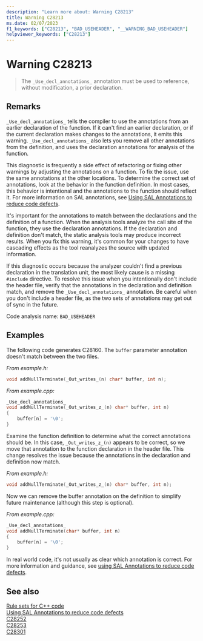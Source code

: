 ```yaml
---
description: "Learn more about: Warning C28213"
title: Warning C28213
ms.date: 02/07/2023
f1_keywords: ["C28213", "BAD_USEHEADER", "__WARNING_BAD_USEHEADER"]
helpviewer_keywords: ["C28213"]
---
```

# Warning C28213

> The `_Use_decl_annotations_` annotation must be used to reference, without modification, a prior declaration.

## Remarks

`_Use_decl_annotations_` tells the compiler to use the annotations from an earlier declaration of the function. If it can't find an earlier declaration, or if the current declaration makes changes to the annotations, it emits this warning. `_Use_decl_annotations_` also lets you remove all other annotations from the definition, and uses the declaration annotations for analysis of the function.

This diagnostic is frequently a side effect of refactoring or fixing other warnings by adjusting the annotations on a function. To fix the issue, use the same annotations at the other locations. To determine the correct set of annotations, look at the behavior in the function definition. In most cases, this behavior is intentional and the annotations to the function should reflect it. For more information on SAL annotations, see [Using SAL Annotations to reduce code defects](using-sal-annotations-to-reduce-c-cpp-code-defects.md).

It's important for the annotations to match between the declarations and the definition of a function. When the analysis tools analyze the call site of the function, they use the declaration annotations. If the declaration and definition don't match, the static analysis tools may produce incorrect results. When you fix this warning, it's common for your changes to have cascading effects as the tool reanalyzes the source with updated information.

If this diagnostic occurs because the analyzer couldn't find a previous declaration in the translation unit, the most likely cause is a missing `#include` directive. To resolve this issue when you intentionally don't include the header file, verify that the annotations in the declaration and definition match, and remove the `_Use_decl_annotations_` annotation. Be careful when you don't include a header file, as the two sets of annotations may get out of sync in the future.

Code analysis name: `BAD_USEHEADER`

## Examples

The following code generates C28160. The `buffer` parameter annotation doesn't match between the two files.

*From example.h:*

```cpp
void addNullTerminate(_Out_writes_(n) char* buffer, int n);
```

*From example.cpp:*

```cpp
_Use_decl_annotations_
void addNullTerminate(_Out_writes_z_(n) char* buffer, int n)
{
    buffer[n] = '\0';
}
```

Examine the function definition to determine what the correct annotations should be. In this case, `_Out_writes_z_(n)` appears to be correct, so we move that annotation to the function declaration in the header file. This change resolves the issue because the annotations in the declaration and definition now match.

*From example.h:*

```cpp
void addNullTerminate(_Out_writes_z_(n) char* buffer, int n);
```

Now we can remove the buffer annotation on the definition to simplify future maintenance (although this step is optional).

*From example.cpp:*

```cpp
_Use_decl_annotations_
void addNullTerminate(char* buffer, int n)
{
    buffer[n] = '\0';
}
```

In real world code, it's not usually as clear which annotation is correct. For more information and guidance, see [using SAL Annotations to reduce code defects](using-sal-annotations-to-reduce-c-cpp-code-defects.md).

## See also

[Rule sets for C++ code](./using-rule-sets-to-specify-the-cpp-rules-to-run.md)\
[Using SAL Annotations to reduce code defects](using-sal-annotations-to-reduce-c-cpp-code-defects.md)\
[C28252](C28252.md)\
[C28253](C28253.md)\
[C28301](C28301.md)
